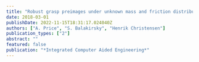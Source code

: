 ```yaml
---
title: "Robust grasp preimages under unknown mass and friction distributions "
date: 2018-03-01
publishDate: 2022-11-15T18:31:17.024040Z
authors: ["A. Price", "S. Balakirsky", "Henrik Christensen"]
publication_types: ["2"]
abstract: ""
featured: false
publication: "*Integrated Computer Aided Engineering*"
---
```



